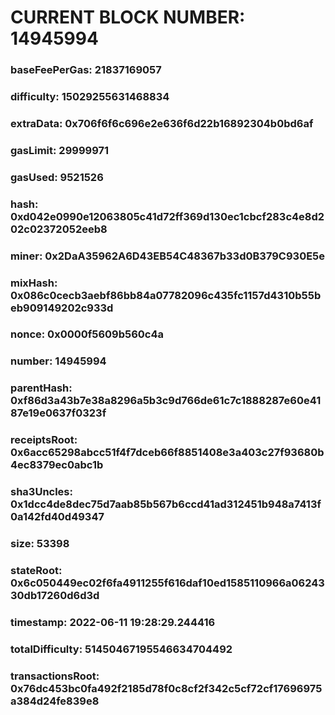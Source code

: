 # CURRENT BLOCK NUMBER: 14945994

### baseFeePerGas: 21837169057
### difficulty: 15029255631468834
### extraData: 0x706f6f6c696e2e636f6d22b16892304b0bd6af
### gasLimit: 29999971
### gasUsed: 9521526
### hash: 0xd042e0990e12063805c41d72ff369d130ec1cbcf283c4e8d202c02372052eeb8
### miner: 0x2DaA35962A6D43EB54C48367b33d0B379C930E5e
### mixHash: 0x086c0cecb3aebf86bb84a07782096c435fc1157d4310b55beb909149202c933d
### nonce: 0x0000f5609b560c4a
### number: 14945994
### parentHash: 0xf86d3a43b7e38a8296a5b3c9d766de61c7c1888287e60e4187e19e0637f0323f
### receiptsRoot: 0x6acc65298abcc51f4f7dceb66f8851408e3a403c27f93680b4ec8379ec0abc1b
### sha3Uncles: 0x1dcc4de8dec75d7aab85b567b6ccd41ad312451b948a7413f0a142fd40d49347
### size: 53398
### stateRoot: 0x6c050449ec02f6fa4911255f616daf10ed1585110966a0624330db17260d6d3d
### timestamp: 2022-06-11 19:28:29.244416
### totalDifficulty: 51450467195546634704492
### transactionsRoot: 0x76dc453bc0fa492f2185d78f0c8cf2f342c5cf72cf17696975a384d24fe839e8
